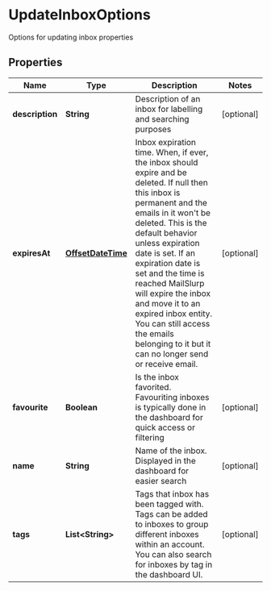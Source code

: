 

# UpdateInboxOptions

Options for updating inbox properties
## Properties

Name | Type | Description | Notes
------------ | ------------- | ------------- | -------------
**description** | **String** | Description of an inbox for labelling and searching purposes |  [optional]
**expiresAt** | [**OffsetDateTime**](OffsetDateTime.md) | Inbox expiration time. When, if ever, the inbox should expire and be deleted. If null then this inbox is permanent and the emails in it won&#39;t be deleted. This is the default behavior unless expiration date is set. If an expiration date is set and the time is reached MailSlurp will expire the inbox and move it to an expired inbox entity. You can still access the emails belonging to it but it can no longer send or receive email. |  [optional]
**favourite** | **Boolean** | Is the inbox favorited. Favouriting inboxes is typically done in the dashboard for quick access or filtering |  [optional]
**name** | **String** | Name of the inbox. Displayed in the dashboard for easier search |  [optional]
**tags** | **List&lt;String&gt;** | Tags that inbox has been tagged with. Tags can be added to inboxes to group different inboxes within an account. You can also search for inboxes by tag in the dashboard UI. |  [optional]



